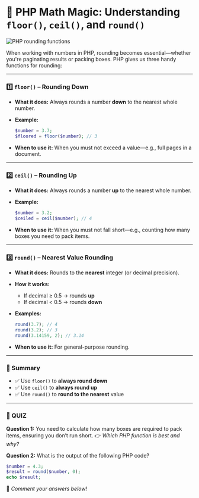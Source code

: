 # 📐 PHP Math Magic: Understanding `floor()`, `ceil()`, and `round()`

![PHP rounding functions](https://agunechembaekene.wordpress.com/wp-content/uploads/2024/10/round-vs-ceil-vs-floor.png?w=1024)

When working with numbers in PHP, rounding becomes essential—whether you're paginating results or packing boxes. PHP gives us three handy functions for rounding:

---

### 1️⃣ `floor()` – Rounding **Down**

* **What it does:** Always rounds a number **down** to the nearest whole number.
* **Example:**

  ```php
  $number = 3.7;
  $floored = floor($number); // 3
  ```
* **When to use it:** When you must not exceed a value—e.g., full pages in a document.

---

### 2️⃣ `ceil()` – Rounding **Up**

* **What it does:** Always rounds a number **up** to the nearest whole number.
* **Example:**

  ```php
  $number = 3.2;
  $ceiled = ceil($number); // 4
  ```
* **When to use it:** When you must not fall short—e.g., counting how many boxes you need to pack items.

---

### 3️⃣ `round()` – Nearest Value Rounding

* **What it does:** Rounds to the **nearest** integer (or decimal precision).
* **How it works:**

  * If decimal ≥ 0.5 → rounds **up**
  * If decimal < 0.5 → rounds **down**
* **Examples:**

  ```php
  round(3.7); // 4
  round(3.2); // 3
  round(3.14159, 2); // 3.14
  ```
* **When to use it:** For general-purpose rounding.

---

### 🔎 Summary

* ✅ Use `floor()` to **always round down**
* ✅ Use `ceil()` to **always round up**
* ✅ Use `round()` to **round to the nearest** value

---

### 🧠 QUIZ

**Question 1:**
You need to calculate how many boxes are required to pack items, ensuring you don’t run short.
👉 *Which PHP function is best and why?*

**Question 2:**
What is the output of the following PHP code?

```php
$number = 4.3;
$result = round($number, 0);
echo $result;
```

💬 *Comment your answers below!*


